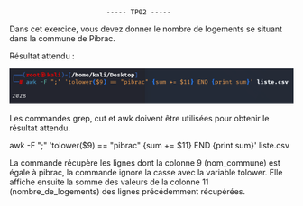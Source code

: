 							----- TP02 -----

Dans cet exercice, vous devez donner le nombre de logements se situant dans la commune de Pibrac.















Résultat attendu : 

![Résultat](https://github.com/FlorentIZO/FORENSIC_TP_IZORCHE_FLORENT/blob/main/TP02/IMG/TP02.PNG "Résultat")

Les commandes grep, cut et awk doivent être utilisées pour obtenir le résultat attendu.

awk -F ";" 'tolower($9) == "pibrac" {sum += $11} END {print sum}' liste.csv

La commande récupère les lignes dont la colonne 9 (nom_commune) est égale à pibrac, la commande ignore la casse avec la variable tolower.
Elle affiche ensuite la somme des valeurs de la colonne 11 (nombre_de_logements) des lignes précédemment récupérées.
